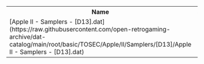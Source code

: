<table>
<tr><th>Name</th><th>Size</th></tr>
<tr><td>
[Apple II - Samplers - [D13].dat](https://raw.githubusercontent.com/open-retrogaming-archive/dat-catalog/main/root/basic/TOSEC/Apple/II/Samplers/[D13]/Apple II - Samplers - [D13].dat)
</td><td>977</td></tr>
</table>
